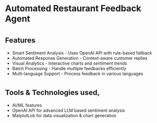 # Automated Restaurant Feedback Agent
# <small>Features</small>

* Smart Sentiment Analysis - Uses OpenAI API with rule-based fallback
* Automated Response Generation - Context-aware customer replies
* Visual Analytics - Interactive charts and sentiment trends
* Batch Processing - Handle multiple feedbacks efficiently
* Multi-language Support - Process feedback in various languages

# <small> Tools & Technologies used,</small>
* AI/ML features
* OpenAI API for advanced LLM based sentiment analysis
* MatplotLob for data visualization & chart generation
